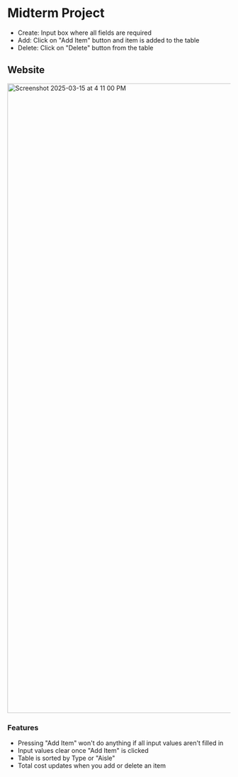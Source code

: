 # Midterm Project

- Create: Input box where all fields are required
- Add: Click on "Add Item" button and item is added to the table
- Delete: Click on "Delete" button from the table

## Website
<img width="1421" alt="Screenshot 2025-03-15 at 4 11 00 PM" src="https://github.com/user-attachments/assets/fbf70780-89c2-42fd-93a8-bb0d7cf40a0a" />


### Features
- Pressing "Add Item" won't do anything if all input values aren't filled in
- Input values clear once "Add Item" is clicked
- Table is sorted by Type or "Aisle"
- Total cost updates when you add or delete an item
